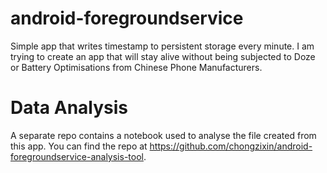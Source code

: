 # android-foregroundservice
Simple app that writes timestamp to persistent storage every minute. I am trying to create an app that will stay alive without being subjected to Doze or Battery Optimisations from Chinese Phone Manufacturers.

# Data Analysis
A separate repo contains a notebook used to analyse the file created from this app. You can find the repo at https://github.com/chongzixin/android-foregroundservice-analysis-tool.
